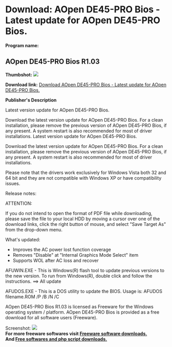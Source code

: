 # Download: AOpen DE45-PRO Bios - Latest update for AOpen DE45-PRO Bios.

**Program name:**

## AOpen DE45-PRO Bios R1.03

  
**Thumbshot:** ![](http://www.freewarefiles.com/screenshot/nopic.gif)   
  
**Download link:** [Download AOpen DE45-PRO Bios - Latest update for AOpen DE45-PRO Bios.](http://freesoftwares.boysofts.com/AOpen-DE45-PRO-Bios_program_66724.html)  
  


**Publisher's Description**  
  


Latest version update for AOpen DE45-PRO Bios. 

Download the latest version update for AOpen DE45-PRO Bios. For a clean installation, please remove the previous version of AOpen DE45-PRO Bios, if any present. A system restart is also recommended for most of driver installations. Latest version update for AOpen DE45-PRO Bios.

Download the latest version update for AOpen DE45-PRO Bios. For a clean installation, please remove the previous version of AOpen DE45-PRO Bios, if any present. A system restart is also recommended for most of driver installations.

Please note that the drivers work exclusively for Windows Vista both 32 and 64 bit and they are not compatible with Windows XP or have compatibility issues.

Release notes:

ATTENTION:

If you do not intend to open the format of PDF file while downloading, please save the file to your local HDD by moving a cursor over one of the download links, click the right button of mouse, and select "Save Target As" from the drop-down menu.

What's updated:

  * Improves the AC power lost function coverage 
  * Removes "Disable" at "Internal Graphics Mode Select" item 
  * Supports WOL after AC loss and recover 

AFUWIN.EXE - This is Windows(R) flash tool to update previous versions to the new version. To run from Windows(R), double click and follow the instructions. ==> All update

AFUDOS.EXE - This is a DOS utility to update the BIOS. Usage is: AFUDOS filename.ROM /P /B /N /C

AOpen DE45-PRO Bios R1.03 is licensed as Freeware for the Windows operating system / platform. AOpen DE45-PRO Bios is provided as a free download for all software users (Freeware). 

  
  
Screenshot: ![](http://www.freewarefiles.com/screenshot/nopic.gif)   
**For more freeware softwares visit [Freeware software downloads.](http://freesoftwares.boysofts.com/)**   
**And [Free softwares and php script downloads.](http://www.boysofts.com/)**
